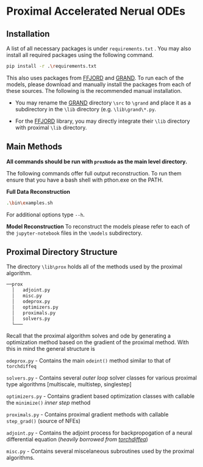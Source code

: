 # Proximal Accelerated Nerual ODEs  

## Installation

A list of all necessary packages is under `requirements.txt` . You may also install all required packages using the following command.

```bash
pip install -r .\requirements.txt
```

This also uses packages from [FFJORD](https://github.com/rtqichen/ffjord) and [GRAND](https://github.com/twitter-research/graph-neural-pde). To run each of the models, please download and manually install the packages from each of these sources. The following is the recommended manual installation.

- You may rename the [GRAND](https://github.com/twitter-research/graph-neural-pde) directory `\src` to `\grand` and place it as a subdirectory in the `\lib` directory (e.g. `\lib\grand\*.py`.

- For the [FFJORD](https://github.com/rtqichen/ffjord) library, you may directly integrate their `\lib` directory with proximal `\lib` directory.

## Main Methods

**All commands should be run with `proxNode` as the main level directory.**

The following commands offer full output reconstruction. To run them ensure that you have a bash shell with pthon.exe on the PATH.

**Full Data Reconstruction**
```bash
.\bin\examples.sh
```
For additional options type `--h`.

**Model Reconstruction**
To reconstruct the models please refer to each of the `jupyter-notebook` files in the `\models` subdirectory.

## Proximal Directory Structure

The directory `\lib\prox` holds all of the methods used by the proximal algorithm.

```bash
──prox
  │   adjoint.py
  │   misc.py
  │   odeprox.py
  │   optimizers.py
  │   proximals.py
  │   solvers.py
  └───
```
Recall that the proximal algorithm solves and ode by generating a optimization method based on the gradient of the proximal method. With this in mind the general structure is 

`odeprox.py` - Contains the main `odeint()` method similar to that of `torchdiffeq`

`solvers.py` - Contains several *outer loop* solver classes for various proximal type algorithms [multiscale, multistep, singlestep]

`optimizers.py` - Contains gradient based optimization classes with callable the `minimize()` *inner step* method

`proximals.py` - Contains proximal gradient methods with callable `step_grad()` (source of NFEs)

`adjoint.py` - Contains the adjoint process for backpropogation of a neural differential equation (*heavily borrowed from [torchdiffeq](https://github.com/rtqichen/torchdiffeq)*)

`misc.py` - Contains several miscelaneous subroutines used by the proximal algorithms.